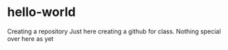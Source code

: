 # hello-world
Creating a repository
Just here creating a github for class. Nothing special over here as yet
